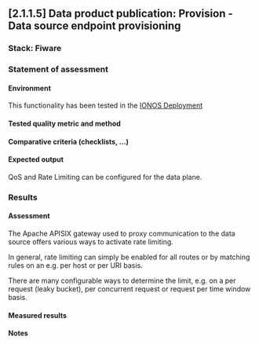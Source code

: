 ## [2.1.1.5] Data product publication: Provision - Data source endpoint provisioning

### Stack: Fiware

### Statement of assessment

#### Environment

This functionality has been tested in the [IONOS Deployment](/deployment/fiware/README.md)

#### Tested quality metric and method


#### Comparative criteria (checklists, ...)


#### Expected output

QoS and Rate Limiting can be configured for the data plane.

### Results

#### Assessment

The Apache APISIX gateway used to proxy communication to the data source offers various ways to activate rate limiting.

In general, rate limiting can simply be enabled for all routes or by matching rules on an e.g. per host or per URI basis.

There are many configurable ways to determine the limit, e.g. on a per request (leaky bucket), per concurrent request or request per time window basis.

#### Measured results


#### Notes